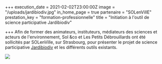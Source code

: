 +++
execution_date = 2021-02-02T23:00:00Z
image = "/uploads/jardibiodiv.jpg"
in_home_page = true
partenaire = "SOLenVillE"
prestation_key = "formation-professionnelle"
title = "Initiation à l'outil de science participative Jardibiodiv"

+++
Afin de former des animateurs, instituteurs, médiateurs des sciences et acteurs de l'environnement, Sol &co et Les Petits Débrouillards ont été sollicités par SOLenVille, sur Strasbourg, pour présenter le projet de science participative [Jardibiodiv](http://ephytia.inra.fr/fr/P/165/jardibiodiv) et les différents outils existants.

![](/uploads/jardibiodiv2.jpg)